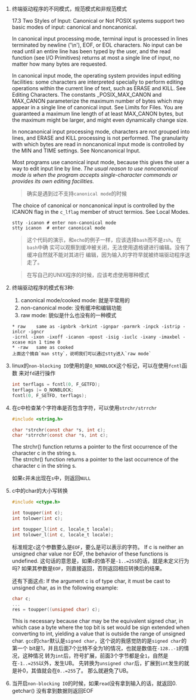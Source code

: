 1. 终端驱动程序的不同模式，规范模式和非规范模式
   
   17.3 Two Styles of Input: Canonical or Not
   POSIX systems support two basic modes of input: canonical and noncanonical.

   In canonical input processing mode, terminal input is processed in lines 
   terminated by newline ('\n'), EOF, or EOL characters. No input can be 
   read until an entire line has been typed by the user, and the read function 
   (see I/O Primitives) returns at most a single line of input, no matter how 
   many bytes are requested.

   In canonical input mode, the operating system provides input editing facilities:
   some characters are interpreted specially to perform editing operations within 
   the current line of text, such as ERASE and KILL. See Editing Characters.
   The constants _POSIX_MAX_CANON and MAX_CANON parameterize the maximum number 
   of bytes which may appear in a single line of canonical input. See Limits for 
   Files. You are guaranteed a maximum line length of at least MAX_CANON bytes, 
   but the maximum might be larger, and might even dynamically change size.

   In noncanonical input processing mode, characters are not grouped into lines, 
   and ERASE and KILL processing is not performed. The granularity with which bytes 
   are read in noncanonical input mode is controlled by the MIN and TIME settings. 
   See Noncanonical Input.

   Most programs use canonical input mode, because this gives the user a way to 
   edit input line by line. *The usual reason to use noncanonical mode is when the 
   program accepts single-character commands or provides its own editing facilities.*

   > 确实是遇到过不支持`canonical mode`的时候

   The choice of canonical or noncanonical input is controlled by the ICANON flag 
   in the `c_lflag` member of struct termios. See Local Modes.

   ```shell
   stty -icanon # enter non-canonical mode
   stty icanon  # enter canonical mode
   ```
  
   > 这个代码的演示，和`echo`的例子一样，应该选择`bash`而不是`zsh`。在`bash`中确
   实可以观察到缓冲被关闭，无法使用退格键进行编辑。没有了缓冲自然就不能对其进行
   编辑，因为输入的字符早就被终端驱动程序送走了。
    
   > 在写自己的UNIX程序的时候，应该考虑使用哪种模式

2. 终端驱动程序的模式有3种:

   1. canonical mode/cooked mode: 就是平常用的
   2. non-canonical mode: 没有缓冲和编辑功能
   3. raw mode: 貌似是什么也没有的一种模式

   ```
   * raw    same as -ignbrk -brkint -ignpar -parmrk -inpck -istrip -inlcr -igncr 
   -icrnl -ixon -ixoff -icanon -opost -isig -iuclc -ixany -imaxbel -xcase min 1 time 0
   * -raw   same as cooked
   上面这个摘自`man stty`，说明我们可以通过stty进入`raw mode`
   ```

3. linux的`non-blocking IO`使用的是`O_NONBLOCK`这个标记，可以在使用`fcntl`函数
   来对`fd`进行操作
   
   ```c
   int terflags = fcntl(0, F_GETFD);
   terflags |= O_NONBLOCK;
   fcntl(0, F_SETFD, terflags);
   ``` 

4. 在c中检查某个字符串是否包含字符，可以使用`strchr/strrchr`

   ```c
   #include <string.h>

   char *strchr(const char *s, int c);
   char *strrchr(const char *s, int c);
   ```
   The strchr() function returns a pointer to the first occurrence of the character c in the string s.  
   The strrchr() function returns a pointer to the last occurrence of the character c in the string s.
    
   如果`c`并未出现在`s`中，则返回`NULL`

5. c中的char的大小写转换

   ```c
   #include <ctype.h>

   int toupper(int c);
   int tolower(int c);

   int toupper_l(int c, locale_t locale);
   int tolower_l(int c, locale_t locale);
   ```
   
   标准规定`c`这个参数要么是`EOF`，要么是可以表示的字符。
   If c is neither an unsigned char value nor EOF, the behavior of these 
   functions is undefined.
   这句话的意思是，如果`c`的值不是`-1..=255`的话，就是未定义行为吗? 
   如果其参数是`EOF`，则直接返回，否则返回相应转换后的结果。

   还有下面这点: 
   If the argument c is of type char, it must be cast to unsigned char, as in 
   the following example:

   ```c
   char c;
   ...
   res = toupper((unsigned char) c);
   ```
   This is necessary because char may be the equivalent signed char, in which 
   case a byte where the top bit is set would be sign extended when converting 
   to int, yielding a value  that  is  outside  the range of unsigned char.
   `gcc`的`char`默认是`signed char`，这个说的我感觉防的是`signed char`的第一个
   bit是1，并且后面7个比特不全为1的情况，也就是数值在`-128..-1`的情况，这种情况
   转为`int`后，符号扩展，前面3个字节都是全`1`，自然是在`-1..=255`以外，发生UB。
   先转换为`unsigned char`后，扩展到`int`发生的就是补0，其值就会在`0..=255`了。
   那么就避免了UB。

6. 当开启`non-blocking IO`的时候，如果`read`没有拿到输入的话，就返回0. getchar()
   没有拿到数据则返回EOF
